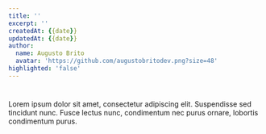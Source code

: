```yaml
---
title: ''
excerpt: ''
createdAt: {{date}}
updatedAt: {{date}}
author:
  name: Augusto Brito
  avatar: 'https://github.com/augustobritodev.png?size=48'
highlighted: 'false'
---
```


#
#
#

## 

Lorem ipsum dolor sit amet, consectetur adipiscing elit. Suspendisse sed tincidunt nunc. Fusce lectus nunc, condimentum nec purus ornare, lobortis condimentum purus.
